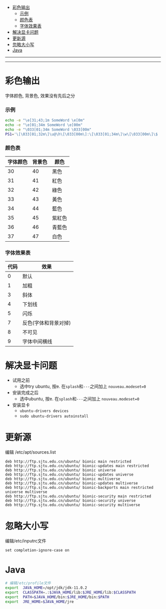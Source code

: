 - [彩色输出](#彩色输出)
    - [示例](#示例)
    - [颜色表](#颜色表)
    - [字体效果表](#字体效果表)
- [解决显卡问题](#解决显卡问题)
- [更新源](#更新源)
- [忽略大小写](#忽略大小写)
- [Java](#java)



******************************************************************************************
******************************************************************************************



# 彩色输出
字体颜色, 背景色, 效果没有先后之分

### 示例
```sh
echo -e "\e[31;43;1m SomeWord \e[0m"
echo -e "\e[01;34m SomeWord \e[00m"
echo -e "\033[01;34m SomeWord \033[00m"
PS1='\[\033[01;32m\]\u@\h\[\033[00m\]:\[\033[01;34m\]\w\[\033[00m\]\$ '
```

### 颜色表
字体颜色 | 背景色 | 颜色
-------- | ------ | ----
30       | 40     | 黑色
31       | 41     | 紅色
32       | 42     | 綠色
33       | 43     | 黃色
34       | 44     | 藍色
35       | 45     | 紫紅色
36       | 46     | 青藍色
37       | 47     | 白色

### 字体效果表
代码 | 效果
---- | ----
0    | 默认
1    | 加粗
3    | 斜体
4    | 下划线
5    | 闪烁
7    | 反色(字体和背景对掉)
8    | 不可见
9    | 字体中间横线

# 解决显卡问题
* 试用之前
    * 选中try ubuntu, 按e. 在`splash`和`---`之间加上 `nouveau.modeset=0`
* 安装完成之后
    * 选中ubuntu, 按e. 在`splash`和`---`之间加上 `nouveau.modeset=0`
* 安装显卡
    * `ubuntu-drivers devices`
    * `sudo ubuntu-drivers autoinstall`

# 更新源
编辑 /etc/apt/sources.list  
```
deb http://ftp.sjtu.edu.cn/ubuntu/ bionic main restricted
deb http://ftp.sjtu.edu.cn/ubuntu/ bionic-updates main restricted
deb http://ftp.sjtu.edu.cn/ubuntu/ bionic universe
deb http://ftp.sjtu.edu.cn/ubuntu/ bionic-updates universe
deb http://ftp.sjtu.edu.cn/ubuntu/ bionic multiverse
deb http://ftp.sjtu.edu.cn/ubuntu/ bionic-updates multiverse
deb http://ftp.sjtu.edu.cn/ubuntu/ bionic-backports main restricted universe multiverse
deb http://ftp.sjtu.edu.cn/ubuntu/ bionic-security main restricted
deb http://ftp.sjtu.edu.cn/ubuntu/ bionic-security universe
deb http://ftp.sjtu.edu.cn/ubuntu/ bionic-security multiverse
```

# 忽略大小写
编辑/etc/inputrc文件
```
set completion-ignore-case on
```

# Java
```sh
# 编辑/etc/profile文件
export  JAVA_HOME=/opt/jdk/jdk-11.0.2
export  CLASSPATH=.:$JAVA_HOME/lib:$JRE_HOME/lib:$CLASSPATH
export  PATH=$JAVA_HOME/bin:$JRE_HOME/bin:$PATH
export  JRE_HOME=$JAVA_HOME/jre
```
